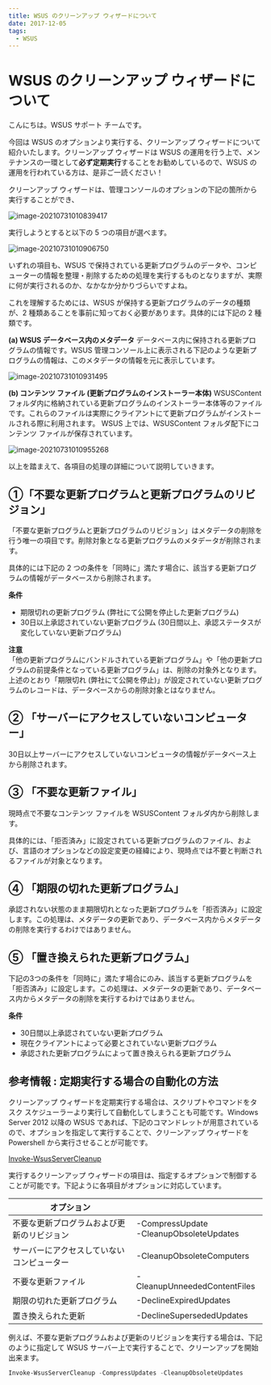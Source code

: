 ```yaml
---
title: WSUS のクリーンアップ ウィザードについて
date: 2017-12-05
tags:
  - WSUS
---
```


# WSUS のクリーンアップ ウィザードについて

こんにちは。WSUS サポート チームです。  

今回は WSUS のオプションより実行する、クリーンアップ ウィザードについて紹介いたします。クリーンアップ ウィザードは WSUS の運用を行う上で、メンテナンスの一環として**必ず定期実行**することをお勧めしているので、WSUS の運用を行われている方は、是非ご一読ください！  

クリーンアップ ウィザードは、管理コンソールのオプションの下記の箇所から実行することができ、

![image-20210731010839417](2017-12-05_01/image-20210731010839417.png)

実行しようとすると以下の 5 つの項目が選べます。

![image-20210731010906750](2017-12-05_01/image-20210731010906750.png)

いずれの項目も、WSUS で保持されている更新プログラムのデータや、コンピューターの情報を整理・削除するための処理を実行するものとなりますが、実際に何が実行されるのか、なかなか分かりづらいですよね。

これを理解するためには、WSUS が保持する更新プログラムのデータの種類が、2 種類あることを事前に知っておく必要があります。具体的には下記の 2 種類です。

**(a) WSUS データベース内のメタデータ**
データベース内に保持される更新プログラムの情報です。WSUS 管理コンソール上に表示される下記のような更新プログラムの情報は、このメタデータの情報を元に表示しています。

 ![image-20210731010931495](2017-12-05_01/image-20210731010931495.png)

**(b) コンテンツ ファイル (更新プログラムのインストーラー本体)**
WSUSContent フォルダ内に格納されている更新プログラムのインストーラー本体等のファイルです。これらのファイルは実際にクライアントにて更新プログラムがインストールされる際に利用されます。
WSUS 上では、WSUSContent フォルダ配下にコンテンツ ファイルが保存されています。

![image-20210731010955268](2017-12-05_01/image-20210731010955268.png)

以上を踏まえて、各項目の処理の詳細について説明していきます。



## ①「不要な更新プログラムと更新プログラムのリビジョン」
「不要な更新プログラムと更新プログラムのリビジョン」はメタデータの削除を行う唯一の項目です。削除対象となる更新プログラムのメタデータが削除されます。

具体的には下記の 2 つの条件を「同時に」満たす場合に、該当する更新プログラムの情報がデータベースから削除されます。 



**条件**  
- 期限切れの更新プログラム (弊社にて公開を停止した更新プログラム)  
- 30日以上承認されていない更新プログラム  (30日間以上、承認ステータスが変化していない更新プログラム)  



**注意**  
「他の更新プログラムにバンドルされている更新プログラム」や「他の更新プログラムの前提条件となっている更新プログラム」は、削除の対象外となります。上述のとおり「期限切れ (弊社にて公開を停止)」が設定されていない更新プログラムのレコードは、データベースからの削除対象とはなりません。



## ② 「サーバーにアクセスしていないコンピューター」
30日以上サーバーにアクセスしていないコンピュータの情報がデータベース上から削除されます。




## ③ 「不要な更新ファイル」
現時点で不要なコンテンツ ファイルを WSUSContent フォルダ内から削除します。

具体的には、「拒否済み」に設定されている更新プログラムのファイル、および、言語のオプションなどの設定変更の経緯により、現時点では不要と判断されるファイルが対象となります。




## ④ 「期限の切れた更新プログラム」
承認されない状態のまま期限切れとなった更新プログラムを「拒否済み」に設定します。この処理は、メタデータの更新であり、データベース内からメタデータの削除を実行するわけではありません。



## ⑤ 「置き換えられた更新プログラム」
下記の3つの条件を「同時に」満たす場合にのみ、該当する更新プログラムを「拒否済み」に設定します。この処理は、メタデータの更新であり、データベース内からメタデータの削除を実行するわけではありません。



**条件**  
- 30日間以上承認されていない更新プログラム
- 現在クライアントによって必要とされていない更新プログラム
- 承認された更新プログラムによって置き換えられる更新プログラム

## 参考情報 : 定期実行する場合の自動化の方法
クリーンアップ ウィザードを定期実行する場合は、スクリプトやコマンドをタスク スケジューラーより実行して自動化してしまうことも可能です。Windows Server 2012 以降の WSUS であれば、下記のコマンドレットが用意されているので、オプションを指定して実行することで、クリーンアップ ウィザードを Powershell から実行させることが可能です。

[Invoke-WsusServerCleanup](https://docs.microsoft.com/ja-jp/powershell/module/updateservices/Invoke-WsusServerCleanup?view=windowsserver2016-ps)

実行するクリーンアップ ウィザードの項目は、指定するオプションで制御することが可能です。下記ように各項目がオプションに対応しています。



| オプション                                 |                                            |
| ------------------------------------------ | ------------------------------------------ |
| 不要な更新プログラムおよび更新のリビジョン | -CompressUpdate<br>-CleanupObsoleteUpdates |
| サーバーにアクセスしていないコンピューター | -CleanupObsoleteComputers                  |
| 不要な更新ファイル                         | -CleanupUnneededContentFiles               |
| 期限の切れた更新プログラム                 | -DeclineExpiredUpdates                     |
| 置き換えられた更新                         | -DeclineSupersededUpdates                  |

例えば、不要な更新プログラムおよび更新のリビジョンを実行する場合は、下記のように指定して WSUS サーバー上で実行することで、クリーンアップを開始出来ます。

```powershell
Invoke-WsusServerCleanup -CompressUpdates -CleanupObsoleteUpdates
```

